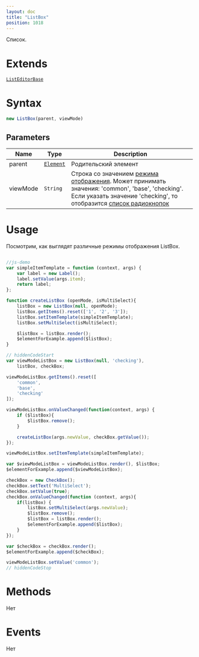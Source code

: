 ```yaml
---
layout: doc
title: "ListBox"
position: 1018
---
```


Список.

# Extends

[`ListEditorBase`](../ListEditorBase/)

# Syntax

```js
new ListBox(parent, viewMode)
```

## Parameters

|Name|Type|Description|
|----|----|-----------|
|parent|[`Element`](../../Core/Elements/Element)|Родительский элемент|
|viewMode|`String`|Строка со значением [режима отображения](../../Core/viewMode/). Может принимать значения: 'common', 'base', 'checking'. Если указать значение 'checking', то отобразится [список радиокнопок](../RadioGroup/)|


# Usage

Посмотрим, как выглядят различные режимы отображения ListBox.

```js

//js-demo
var simpleItemTemplate = function (context, args) {
    var label = new Label();
    label.setValue(args.item);
    return label;
};

function createListBox (openMode, isMultiSelect){
	listBox = new ListBox(null, openMode);
	listBox.getItems().reset(['1', '2',	'3']);
	listBox.setItemTemplate(simpleItemTemplate);
	listBox.setMultiSelect(isMultiSelect);

    $listBox = listBox.render();
	$elementForExample.append($listBox);
}

// hiddenCodeStart
var viewModeListBox = new ListBox(null, 'checking'), 
	listBox, checkBox;

viewModeListBox.getItems().reset([
	'common',
	'base',
	'checking'
]);

viewModeListBox.onValueChanged(function(context, args) {
	if ($listBox){
		$listBox.remove();
	}

	createListBox(args.newValue, checkBox.getValue());
});

viewModeListBox.setItemTemplate(simpleItemTemplate);

var $viewModeListBox = viewModeListBox.render(), $listBox;
$elementForExample.append($viewModeListBox);

checkBox = new CheckBox();
checkBox.setText('MultiSelect');
checkBox.setValue(true);
checkBox.onValueChanged(function (context, args){
	if(listBox) {
		listBox.setMultiSelect(args.newValue);
		$listBox.remove();
		$listBox = listBox.render();
		$elementForExample.append($listBox);
	}
});

var $checkBox = checkBox.render();
$elementForExample.append($checkBox);

viewModeListBox.setValue('common');
// hiddenCodeStop
```


# Methods

Нет


# Events

Нет

